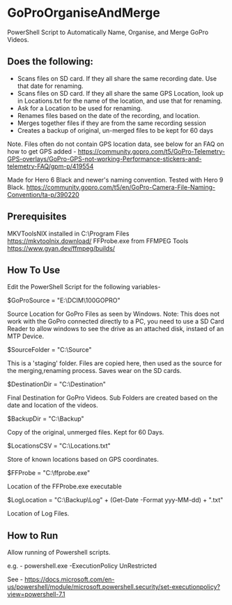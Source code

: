 # GoProOrganiseAndMerge
PowerShell Script to Automatically Name, Organise, and Merge GoPro Videos.

## Does the following:
- Scans files on SD card. If they all share the same recording date. Use that date for renaming.
- Scans files on SD card. If they all share the same GPS Location, look up in Locations.txt for the name of the location, and use that for renaming.
- Ask for a Location to be used for renaming.
- Renames files based on the date of the recording, and location.
- Merges together files if they are from the same recording session
- Creates a backup of original, un-merged files to be kept for 60 days

Note. Files often do not contain GPS location data, see below for an FAQ on how to get GPS added -
https://community.gopro.com/t5/GoPro-Telemetry-GPS-overlays/GoPro-GPS-not-working-Performance-stickers-and-telemetry-FAQ/gpm-p/419554

Made for Hero 6 Black and newer's naming convention. Tested with Hero 9 Black.
https://community.gopro.com/t5/en/GoPro-Camera-File-Naming-Convention/ta-p/390220

## Prerequisites
MKVToolsNIX installed in C:\Program Files\
https://mkvtoolnix.download/
FFProbe.exe from FFMPEG Tools
https://www.gyan.dev/ffmpeg/builds/

## How To Use
Edit the PowerShell Script for the following variables-

$GoProSource = "E:\DCIM\100GOPRO\"

Source Location for GoPro Files as seen by Windows.
Note: This does not work with the GoPro connected directly to a PC, you need to use a SD Card Reader to allow windows to see the drive as an attached disk, instaed of an MTP Device.

$SourceFolder = "C:\Source"

This is a 'staging' folder. Files are copied here, then used as the source for the merging,renaming process. Saves wear on the SD cards.

$DestinationDir = "C:\Destination"

Final Destination for GoPro Videos. Sub Folders are created based on the date and location of the videos.

$BackupDir = "C:\Backup\"

Copy of the original, unmerged files. Kept for 60 Days.

$LocationsCSV = "C:\Locations.txt"

Store of known locations based on GPS coordinates.

$FFProbe = "C:\ffprobe.exe"

Location of the FFProbe.exe executable

$LogLocation = "C:\Backup\Log\" + (Get-Date -Format yyy-MM-dd) + ".txt"

Location of Log Files.

## How to Run
Allow running of Powershell scripts.

e.g. - powershell.exe -ExecutionPolicy UnRestricted

See - https://docs.microsoft.com/en-us/powershell/module/microsoft.powershell.security/set-executionpolicy?view=powershell-7.1
